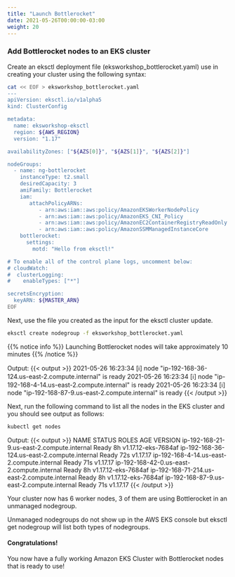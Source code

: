 ```yaml
---
title: "Launch Bottlerocket"
date: 2021-05-26T00:00:00-03:00
weight: 20
---
```


### Add Bottlerocket nodes to an EKS cluster

Create an eksctl deployment file (eksworkshop_bottlerocket.yaml) use in creating your cluster using the following syntax:

```bash
cat << EOF > eksworkshop_bottlerocket.yaml
---
apiVersion: eksctl.io/v1alpha5
kind: ClusterConfig

metadata:
  name: eksworkshop-eksctl
  region: ${AWS_REGION}
  version: "1.17"

availabilityZones: ["${AZS[0]}", "${AZS[1]}", "${AZS[2]}"]

nodeGroups:
  - name: ng-bottlerocket
    instanceType: t2.small
    desiredCapacity: 3
    amiFamily: Bottlerocket
    iam:
       attachPolicyARNs:
          - arn:aws:iam::aws:policy/AmazonEKSWorkerNodePolicy
          - arn:aws:iam::aws:policy/AmazonEKS_CNI_Policy
          - arn:aws:iam::aws:policy/AmazonEC2ContainerRegistryReadOnly
          - arn:aws:iam::aws:policy/AmazonSSMManagedInstanceCore
    bottlerocket:
      settings:
        motd: "Hello from eksctl!"

# To enable all of the control plane logs, uncomment below:
# cloudWatch:
#  clusterLogging:
#    enableTypes: ["*"]

secretsEncryption:
  keyARN: ${MASTER_ARN}
EOF
```

Next, use the file you created as the input for the eksctl cluster update.

```bash
eksctl create nodegroup -f eksworkshop_bottlerocket.yaml
```


{{% notice info %}}
Launching Bottlerocket nodes will take approximately 10 minutes
{{% /notice %}}

Output: 
{{< output >}}
2021-05-26 16:23:34 [ℹ]  node "ip-192-168-36-124.us-east-2.compute.internal" is ready
2021-05-26 16:23:34 [ℹ]  node "ip-192-168-4-14.us-east-2.compute.internal" is ready
2021-05-26 16:23:34 [ℹ]  node "ip-192-168-87-9.us-east-2.compute.internal" is ready
{{< /output >}}

Next, run the following command to list all the nodes in the EKS cluster and you should see output as follows:

```bash
kubectl get nodes
```

Output:
{{< output >}}
NAME                                           STATUS   ROLES    AGE   VERSION
ip-192-168-21-9.us-east-2.compute.internal     Ready    <none>   8h   v1.17.12-eks-7684af
ip-192-168-36-124.us-east-2.compute.internal   Ready    <none>   72s   v1.17.17
ip-192-168-4-14.us-east-2.compute.internal     Ready    <none>   71s   v1.17.17
ip-192-168-42-0.us-east-2.compute.internal     Ready    <none>   8h   v1.17.12-eks-7684af
ip-192-168-71-214.us-east-2.compute.internal   Ready    <none>   8h   v1.17.12-eks-7684af
ip-192-168-87-9.us-east-2.compute.internal     Ready    <none>   71s   v1.17.17
{{< /output >}}

Your cluster now has 6 worker nodes, 3 of them are using Bottlerocket in an unmanaged nodegroup.

Unmanaged nodegroups do not show up in the AWS EKS console but eksctl get nodegroup will list both types of nodegroups.

#### Congratulations!

You now have a fully working Amazon EKS Cluster with Bottlerocket nodes that is ready to use!